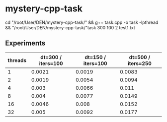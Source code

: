 # mystery-cpp-task

cd "/root/User/DEN/mystery-cpp-task/" && g++ task.cpp -o task -lpthread  && "/root/User/DEN/mystery-cpp-task/"task 300 100 2 test1.txt


## **Experiments**

| threads | dt=300 / iters=100 | dt=150 / iters=100 | dt=500 / iters=250 |
|-------| ---------------| ------------------|----------------------------------|
| 1 | 0.0021 | 0.0019 | 0.0083 |
| 2 | 0.0019⁣ ⁣| 0.0054 ⁣⁣| 0.0094⁣ ⁣|
| 4 | 0.003⁣ ⁣| 0.0066⁣ ⁣| ⁣0.011⁣ ⁣|
| 8 | 0.004⁣ ⁣| 0.0077 ⁣| ⁣0.0149⁣ ⁣|
| 16 | 0.0046⁣ ⁣| 0.008⁣ ⁣| ⁣0.0152⁣ ⁣|
| 32 | 0.005⁣ ⁣| 0.0092 ⁣| 0.0177⁣ ⁣|
